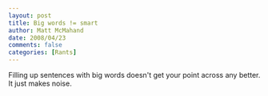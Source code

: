 ```yaml
---
layout: post
title: Big words != smart
author: Matt McMahand
date: 2008/04/23
comments: false
categories: [Rants]
---
```


Filling up sentences with big words doesn't get your point across any better. It just makes noise.
